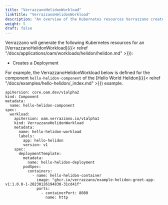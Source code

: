 ```yaml
---
title: "VerrazzanoHelidonWorkload"
linkTitle: "VerrazzanoHelidonWorkload"
description: "An overview of the Kubernetes resources Verrazzano creates for an OAM VerrazzanoHelidonWorkload"
weight: 5
draft: false
---
```


Verrazzano will generate the following Kubernetes resources for an [VerrazzanoHelidonWorkload]({{< relref "/docs/applications/oam/workloads/helidon/helidon.md" >}}):
* Creates a Deployment

For example, the VerrazzanoHelidonWorkload below is defined for the component `hello-helidon-component` of the [Hello World Helidon]({{< relref "/docs/examples/hello-helidon/_index.md" >}}) example.
```
apiVersion: core.oam.dev/v1alpha2
kind: Component
metadata:
  name: hello-helidon-component
spec:
  workload:
    apiVersion: oam.verrazzano.io/v1alpha1
    kind: VerrazzanoHelidonWorkload
    metadata:
      name: hello-helidon-workload
      labels:
        app: hello-helidon
        version: v1
    spec:
      deploymentTemplate:
        metadata:
          name: hello-helidon-deployment
        podSpec:
          containers:
            - name: hello-helidon-container
              image: "ghcr.io/verrazzano/example-helidon-greet-app-v1:1.0.0-1-20230126194830-31cd41f"
              ports:
                - containerPort: 8080
                  name: http

```
